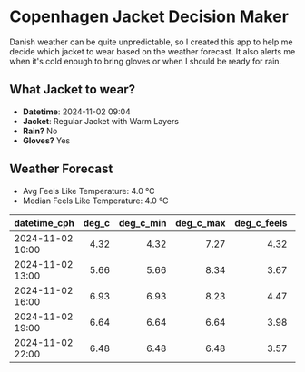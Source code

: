 
# Copenhagen Jacket Decision Maker

Danish weather can be quite unpredictable, so I created this app to help me decide which jacket to wear based on the weather forecast. 
It also alerts me when it's cold enough to bring gloves or when I should be ready for rain.

## What Jacket to wear?

- **Datetime**: 2024-11-02 09:04
- **Jacket**: Regular Jacket with Warm Layers
- **Rain?** No
- **Gloves?** Yes

## Weather Forecast
- Avg Feels Like Temperature: 4.0 °C
- Median Feels Like Temperature: 4.0 °C

| datetime_cph     |   deg_c |   deg_c_min |   deg_c_max |   deg_c_feels | weather   | wind   | rain   |
|:-----------------|--------:|------------:|------------:|--------------:|:----------|:-------|:-------|
| 2024-11-02 10:00 |    4.32 |        4.32 |        7.27 |          4.32 | Clear     | Low    | None   |
| 2024-11-02 13:00 |    5.66 |        5.66 |        8.34 |          3.67 | Clouds    | Low    | None   |
| 2024-11-02 16:00 |    6.93 |        6.93 |        8.23 |          4.47 | Clouds    | Low    | None   |
| 2024-11-02 19:00 |    6.64 |        6.64 |        6.64 |          3.98 | Clouds    | Low    | None   |
| 2024-11-02 22:00 |    6.48 |        6.48 |        6.48 |          3.57 | Clouds    | Low    | None   |
        